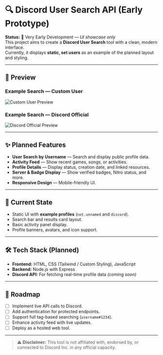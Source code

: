 # 🔍 Discord User Search API (Early Prototype)

**Status:** 🚧 Very Early Development — *UI showcase only*  
This project aims to create a **Discord User Search** tool with a clean, modern interface.  
Currently, it displays **static, set users** as an example of the planned layout and styling.

---

## 📸 Preview

### Example Search — Custom User
![Custom User Preview](assets/not.unnamed.png)

### Example Search — Discord Official
![Discord Official Preview](assets/discord.png)

---

## ✨ Planned Features
- **User Search by Username** — Search and display public profile data.
- **Activity Feed** — Show recent games, songs, or activities.
- **Profile Details** — Display status, creation date, and linked resources.
- **Server & Badge Display** — Show verified badges, Nitro status, and more.
- **Responsive Design** — Mobile-friendly UI.

---

## 📂 Current State
- Static UI with **example profiles** (`not.unnamed` and `discord`).
- Search bar and results card layout.
- Basic activity panel display.
- Profile banners, avatars, and icon support.

---

## 🛠️ Tech Stack (Planned)
- **Frontend:** HTML, CSS (Tailwind / Custom Styling), JavaScript
- **Backend:** Node.js with Express
- **Discord API:** For fetching real-time profile data *(coming soon)*

---

## 📅 Roadmap

* [ ] Implement live API calls to Discord.
* [ ] Add authentication for protected endpoints.
* [ ] Support full tag-based searching (`username#1234`).
* [ ] Enhance activity feed with live updates.
* [ ] Deploy as a hosted web tool.

---

> ⚠️ **Disclaimer:** This tool is not affiliated with, endorsed by, or connected to Discord Inc. in any official capacity.